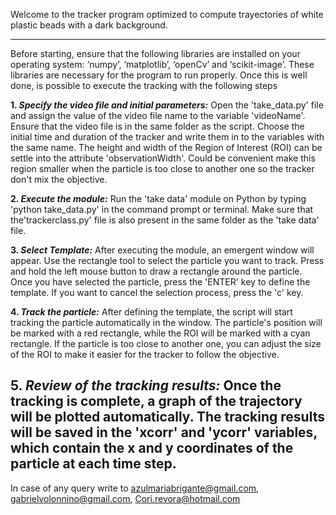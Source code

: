 
Welcome to the tracker program optimized to compute trayectories of white plastic beads with a dark background.

-----------------------------------------------------------------------------------------------------------------------------------------------------

Before starting, ensure that the following libraries are installed on your operating
system: ‘numpy’, ‘matplotlib’, ‘openCv’ and ‘scikit-image’. These libraries are necessary
for the program to run properly. Once this is well done, is possible to execute the tracking
with the following steps

**1. _Specify the video file and initial parameters:_** Open the 'take_data.py' file and assign the value 
     of the video file name to the variable 'videoName'. Ensure that the video file is in the same folder as the script. Choose the initial time and duration  of the tracker and write them in to the variables with the same name. The height and width of the Region of Interest (ROI) can be settle into the attribute 'observationWidth'. Could be convenient make this region smaller when the particle is too close to another one so the tracker don't  mix the objective.

**2. _Execute the module:_**  Run the 'take data' module on Python by typing 'python take\_data.py' in the command prompt or terminal. Make sure that the'trackerclass.py' file is also present in the same folder as the 'take data' file.

**3. _Select Template:_**  After executing the module, an emergent window will appear. Use the rectangle tool to select the particle you want to track. Press and hold the left mouse button to draw a rectangle around  the particle. Once you have selected the particle, press the 'ENTER' key to define the template. If you want to cancel the selection process, press the 'c' key.

**4. _Track the particle:_** After defining the template, the script will start tracking the particle automatically in the window. The particle's position will be marked with a red rectangle, while the ROI will be marked with a cyan rectangle. If the particle is too close to another one, you can adjust the size of the ROI to make it easier for the tracker to follow the objective.

**5. _Review of the tracking results:_** Once the tracking is complete, a graph of the trajectory will be plotted automatically. The tracking results will be saved in the 'xcorr' and 'ycorr' variables, which contain the x and y coordinates of the particle at each time step. 
------------------------------------------------------------------------------------------------------------------------------------------------------

In case of any query write to azulmariabrigante@gmail.com, gabrielvolonnino@gmail.com, Cori.revora@hotmail.com 
